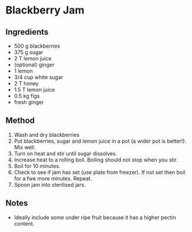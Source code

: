 # Blackberry Jam

## Ingredients

- 500 g blackberries
- 375 g sugar
- 2 T lemon juice
- (optional) ginger
- 1 lemon
- 3/4 cup white sugar
- 2 T honey
- 1.5 T lemon juice
- 0.5 kg figs
- fresh ginger

## Method

1. Wash and dry blackberries
2. Put blackberries, sugar and lemon juice in a pot (a wider pot is better!). Mix well.
3. Turn on heat and stir until sugar dissolves.
4. Increase heat to a rolling boil. Boiling should not stop when you stir.
5. Boil for 10 minutes.
6. Check to see if jam has set (use plate from freezer). If not set then boil for a fwe more minutes. Repeat.
7. Spoon jam into sterilised jars.

## Notes

- Ideally include some under ripe fruit because it has a higher pectin content.
